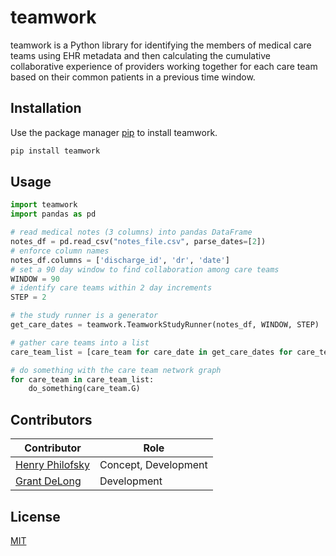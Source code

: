 # teamwork

teamwork is a Python library for identifying the members of medical care teams using EHR metadata and then calculating the cumulative collaborative experience of providers working together for each care team based on their common patients in a previous time window.

## Installation

Use the package manager [pip](https://pip.pypa.io/en/stable/) to install teamwork.

```bash
pip install teamwork
```

## Usage

```python
import teamwork
import pandas as pd

# read medical notes (3 columns) into pandas DataFrame
notes_df = pd.read_csv("notes_file.csv", parse_dates=[2])
# enforce column names
notes_df.columns = ['discharge_id', 'dr', 'date']
# set a 90 day window to find collaboration among care teams
WINDOW = 90
# identify care teams within 2 day increments 
STEP = 2

# the study runner is a generator
get_care_dates = teamwork.TeamworkStudyRunner(notes_df, WINDOW, STEP)

# gather care teams into a list
care_team_list = [care_team for care_date in get_care_dates for care_team in care_date]

# do something with the care team network graph
for care_team in care_team_list:
    do_something(care_team.G)
```

## Contributors

| Contributor|Role |
|-|-|
| [Henry Philofsky](https://github.com/hp2335) | Concept, Development |
| [Grant DeLong](https://github.com/gtdelong) | Development |

## License
[MIT](LICENSE.txt)
